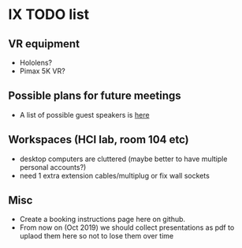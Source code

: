 # IX TODO list

## VR equipment

- Hololens?
- Pimax 5K VR?

## Possible plans for future meetings

- A list of possible guest speakers is [here](https://docs.google.com/spreadsheets/d/1w9-CoFn1AGCxPB7z2Lzsm6-QIM7Ft8AGXVFYc0qDtO8/edit#gid=0)

## Workspaces (HCI lab, room 104 etc)

- desktop computers are cluttered (maybe better to have multiple personal accounts?)
- need 1 extra extension cables/multiplug or fix wall sockets

## Misc

- Create a booking instructions page here on github.
- From now on (Oct 2019) we should collect presentations as pdf to uplaod them here so not to lose them over time
